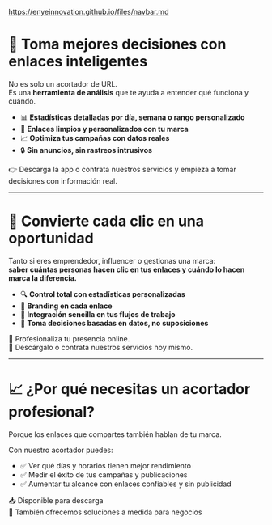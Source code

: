 https://enyeinnovation.github.io/files/navbar.md 

# 🧠 Toma mejores decisiones con enlaces inteligentes

No es solo un acortador de URL.  
Es una **herramienta de análisis** que te ayuda a entender qué funciona y cuándo.

- 📊 **Estadísticas detalladas por día, semana o rango personalizado**
- 🔗 **Enlaces limpios y personalizados con tu marca**
- 📈 **Optimiza tus campañas con datos reales**
- 🔒 **Sin anuncios, sin rastreos intrusivos**

👉 Descarga la app o contrata nuestros servicios y empieza a tomar decisiones con información real.

---

# 🚀 Convierte cada clic en una oportunidad

Tanto si eres emprendedor, influencer o gestionas una marca:  
**saber cuántas personas hacen clic en tus enlaces y cuándo lo hacen marca la diferencia.**

- 🔍 **Control total con estadísticas personalizadas**
- 🎨 **Branding en cada enlace**
- 🧩 **Integración sencilla en tus flujos de trabajo**
- 🧠 **Toma decisiones basadas en datos, no suposiciones**

💼 Profesionaliza tu presencia online.  
🔽 Descárgalo o contrata nuestros servicios hoy mismo.

---

# 📈 ¿Por qué necesitas un acortador profesional?

Porque los enlaces que compartes también hablan de tu marca.

Con nuestro acortador puedes:

- ✅ Ver qué días y horarios tienen mejor rendimiento
- ✅ Medir el éxito de tus campañas y publicaciones
- ✅ Aumentar tu alcance con enlaces confiables y sin publicidad

📥 Disponible para descarga  
🤝 También ofrecemos soluciones a medida para negocios
